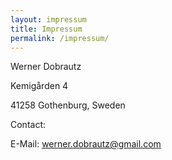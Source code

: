 ```yaml
---
layout: impressum
title: Impressum
permalink: /impressum/
---
```


<p style="text-align: center;">

Werner Dobrautz  

Kemigården 4  

41258 Gothenburg, Sweden  

Contact:  

E-Mail: werner.dobrautz@gmail.com
</p>
